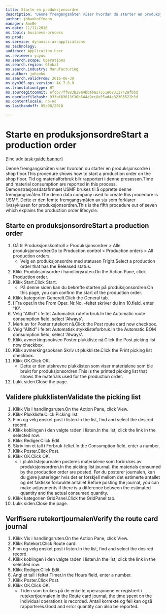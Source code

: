 ```yaml
---
title: Starte en produksjonsordre
description: "Denne fremgangsmåten viser hvordan du starter en produksjonsordre i shop floor."
author: johanhoffmann
manager: AnnBe
ms.date: 11/11/2016
ms.topic: business-process
ms.prod: 
ms.service: dynamics-ax-applications
ms.technology: 
audience: Application User
ms.reviewer: yuyus
ms.search.scope: Operations
ms.search.region: Global
ms.search.industry: Manufacturing
ms.author: johanho
ms.search.validFrom: 2016-06-30
ms.dyn365.ops.version: AX 7.0.0
ms.translationtype: HT
ms.sourcegitcommit: efcb77ff883b29a4bbaba27551e02311742afbbd
ms.openlocfilehash: 933bf83613f30b544a9cc8e55ad4e32305522b3d
ms.contentlocale: nb-no
ms.lasthandoff: 05/08/2018

---
```

# <a name="start-a-production-order"></a><span data-ttu-id="6e66f-103">Starte en produksjonsordre</span><span class="sxs-lookup"><span data-stu-id="6e66f-103">Start a production order</span></span>

[!include [task guide banner](../../includes/task-guide-banner.md)]

<span data-ttu-id="6e66f-104">Denne fremgangsmåten viser hvordan du starter en produksjonsordre i shop floor.</span><span class="sxs-lookup"><span data-stu-id="6e66f-104">This procedure shows how to start a production order on the shop floor.</span></span> <span data-ttu-id="6e66f-105">Tid og materialforbruk blir rapportert i denne prosessen.</span><span class="sxs-lookup"><span data-stu-id="6e66f-105">Time and material consumption are reported in this process.</span></span> <span data-ttu-id="6e66f-106">Demonstrasjonsdatafirmaet USMF brukes til å opprette denne fremgangsmåten.</span><span class="sxs-lookup"><span data-stu-id="6e66f-106">The demo data company used to create this procedure is USMF.</span></span> <span data-ttu-id="6e66f-107">Dette er den femte fremgangsmåten av sju som forklarer livssyklusen for produksjonsordren.</span><span class="sxs-lookup"><span data-stu-id="6e66f-107">This is the fifth procedure out of seven which explains the production order lifecycle.</span></span>


## <a name="start-a-production-order"></a><span data-ttu-id="6e66f-108">Starte en produksjonsordre</span><span class="sxs-lookup"><span data-stu-id="6e66f-108">Start a production order</span></span>
1. <span data-ttu-id="6e66f-109">Gå til Produksjonskontroll > Produksjonsordrer > Alle produksjonsordrer.</span><span class="sxs-lookup"><span data-stu-id="6e66f-109">Go to Production control > Production orders > All production orders.</span></span>
    * <span data-ttu-id="6e66f-110">Velg en produksjonsordre med statusen Frigitt.</span><span class="sxs-lookup"><span data-stu-id="6e66f-110">Select a production order that has the Released status.</span></span>  
2. <span data-ttu-id="6e66f-111">Klikk Produksjonsordre i handlingsruten.</span><span class="sxs-lookup"><span data-stu-id="6e66f-111">On the Action Pane, click Production order.</span></span>
3. <span data-ttu-id="6e66f-112">Klikk Start.</span><span class="sxs-lookup"><span data-stu-id="6e66f-112">Click Start.</span></span>
    * <span data-ttu-id="6e66f-113">På denne siden kan du bekrefte starten på produksjonsordren.</span><span class="sxs-lookup"><span data-stu-id="6e66f-113">On this page, you can confirm the start of the production order.</span></span>  
4. <span data-ttu-id="6e66f-114">Klikk kategorien Generelt.</span><span class="sxs-lookup"><span data-stu-id="6e66f-114">Click the General tab.</span></span>
5. <span data-ttu-id="6e66f-115">I Fra oper.</span><span class="sxs-lookup"><span data-stu-id="6e66f-115">In the From Oper.</span></span> <span data-ttu-id="6e66f-116">Nr.</span><span class="sxs-lookup"><span data-stu-id="6e66f-116">No.</span></span> <span data-ttu-id="6e66f-117">-feltet skriver du inn 10.</span><span class="sxs-lookup"><span data-stu-id="6e66f-117">field, enter '10'.</span></span>
6. <span data-ttu-id="6e66f-118">Velg "Alltid" i feltet Automatisk ruteforbruk.</span><span class="sxs-lookup"><span data-stu-id="6e66f-118">In the Automatic route consumption field, select 'Always'.</span></span>
7. <span data-ttu-id="6e66f-119">Merk av for Poster rutekort nå.</span><span class="sxs-lookup"><span data-stu-id="6e66f-119">Click the Post route card now checkbox.</span></span>
8. <span data-ttu-id="6e66f-120">Velg "Alltid" i feltet Automatisk stykklisteforbruk.</span><span class="sxs-lookup"><span data-stu-id="6e66f-120">In the Automatic BOM consumption field, select 'Always'.</span></span>
9. <span data-ttu-id="6e66f-121">Klikk avmerkingsboksen Poster plukkliste nå.</span><span class="sxs-lookup"><span data-stu-id="6e66f-121">Click the Post picking list now checkbox.</span></span>
10. <span data-ttu-id="6e66f-122">Klikk avmerkingsboksen Skriv ut plukkliste.</span><span class="sxs-lookup"><span data-stu-id="6e66f-122">Click the Print picking list checkbox.</span></span>
11. <span data-ttu-id="6e66f-123">Klikk OK.</span><span class="sxs-lookup"><span data-stu-id="6e66f-123">Click OK.</span></span>
    * <span data-ttu-id="6e66f-124">Dette er den utskrevne plukklisten som viser materialene som ble brukt for produksjonsordren.</span><span class="sxs-lookup"><span data-stu-id="6e66f-124">This is the printed picking list that shows the materials used for the production order.</span></span>  
12. <span data-ttu-id="6e66f-125">Lukk siden.</span><span class="sxs-lookup"><span data-stu-id="6e66f-125">Close the page.</span></span>

## <a name="validate-the-picking-list"></a><span data-ttu-id="6e66f-126">Validere plukklisten</span><span class="sxs-lookup"><span data-stu-id="6e66f-126">Validate the picking list</span></span>
1. <span data-ttu-id="6e66f-127">Klikk Vis i handlingsruten.</span><span class="sxs-lookup"><span data-stu-id="6e66f-127">On the Action Pane, click View.</span></span>
2. <span data-ttu-id="6e66f-128">Klikk Plukkliste.</span><span class="sxs-lookup"><span data-stu-id="6e66f-128">Click Picking list.</span></span>
3. <span data-ttu-id="6e66f-129">Finn og velg ønsket post i listen.</span><span class="sxs-lookup"><span data-stu-id="6e66f-129">In the list, find and select the desired record.</span></span>
4. <span data-ttu-id="6e66f-130">Klikk koblingen i den valgte raden i listen.</span><span class="sxs-lookup"><span data-stu-id="6e66f-130">In the list, click the link in the selected row.</span></span>
5. <span data-ttu-id="6e66f-131">Klikk Rediger.</span><span class="sxs-lookup"><span data-stu-id="6e66f-131">Click Edit.</span></span>
6. <span data-ttu-id="6e66f-132">Skriv inn et tall i Forbruk-feltet.</span><span class="sxs-lookup"><span data-stu-id="6e66f-132">In the Consumption field, enter a number.</span></span>
7. <span data-ttu-id="6e66f-133">Klikk Poster.</span><span class="sxs-lookup"><span data-stu-id="6e66f-133">Click Post.</span></span>
8. <span data-ttu-id="6e66f-134">Klikk OK.</span><span class="sxs-lookup"><span data-stu-id="6e66f-134">Click OK.</span></span>
    * <span data-ttu-id="6e66f-135">I plukklistejournalen posteres materialene som forbrukes av produksjonsordren.</span><span class="sxs-lookup"><span data-stu-id="6e66f-135">In the picking list journal, the materials consumed by the production order are posted.</span></span> <span data-ttu-id="6e66f-136">Før du posterer journalen, kan du gjøre justeringer hvis det er forskjell mellom det estimerte antallet og det faktiske forbrukte antallet.</span><span class="sxs-lookup"><span data-stu-id="6e66f-136">Before posting the journal, you can make adjustments if there is a difference between the estimated quantity and the actual consumed quantity.</span></span>  
9. <span data-ttu-id="6e66f-137">Klikk kategorien GridPanel.</span><span class="sxs-lookup"><span data-stu-id="6e66f-137">Click the GridPanel tab.</span></span>
10. <span data-ttu-id="6e66f-138">Lukk siden.</span><span class="sxs-lookup"><span data-stu-id="6e66f-138">Close the page.</span></span>

## <a name="verify-the-route-card-journal"></a><span data-ttu-id="6e66f-139">Verifisere rutekortjournalen</span><span class="sxs-lookup"><span data-stu-id="6e66f-139">Verify the route card journal</span></span>
1. <span data-ttu-id="6e66f-140">Klikk Vis i handlingsruten.</span><span class="sxs-lookup"><span data-stu-id="6e66f-140">On the Action Pane, click View.</span></span>
2. <span data-ttu-id="6e66f-141">Klikk Rutekort.</span><span class="sxs-lookup"><span data-stu-id="6e66f-141">Click Route card.</span></span>
3. <span data-ttu-id="6e66f-142">Finn og velg ønsket post i listen.</span><span class="sxs-lookup"><span data-stu-id="6e66f-142">In the list, find and select the desired record.</span></span>
4. <span data-ttu-id="6e66f-143">Klikk koblingen i den valgte raden i listen.</span><span class="sxs-lookup"><span data-stu-id="6e66f-143">In the list, click the link in the selected row.</span></span>
5. <span data-ttu-id="6e66f-144">Klikk Rediger.</span><span class="sxs-lookup"><span data-stu-id="6e66f-144">Click Edit.</span></span>
6. <span data-ttu-id="6e66f-145">Angi et tall i feltet Timer.</span><span class="sxs-lookup"><span data-stu-id="6e66f-145">In the Hours field, enter a number.</span></span>
7. <span data-ttu-id="6e66f-146">Klikk Poster.</span><span class="sxs-lookup"><span data-stu-id="6e66f-146">Click Post.</span></span>
8. <span data-ttu-id="6e66f-147">Klikk OK.</span><span class="sxs-lookup"><span data-stu-id="6e66f-147">Click OK.</span></span>
    * <span data-ttu-id="6e66f-148">Tiden som brukes på de enkelte operasjonene er registrert i rutekortjournalen.</span><span class="sxs-lookup"><span data-stu-id="6e66f-148">In the Route card journal, the time spent on the individual operations is recorded.</span></span> <span data-ttu-id="6e66f-149">Antall korrekte og feil kan også rapporteres.</span><span class="sxs-lookup"><span data-stu-id="6e66f-149">Good and error quantity can also be reported.</span></span>  

